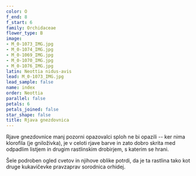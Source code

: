 ```yaml
---
color: O
f_end: 8
f_start: 6
family: Orchidaceae
flower_type: B
image:
- M_0-1073_IMG.jpg
- M_0-1074_IMG.jpg
- M_0-1069_IMG.jpg
- M_0-1070_IMG.jpg
- M_0-1076_IMG.jpg
latin: Neottia nidus-avis
lead: M_0-1073_IMG.jpg
lead_sample: false
name: index
order: Neottia
parallel: false
petals: 6
petals_joined: false
star_shape: false
title: Rjava gnezdovnica
---
```

Rjave gnezdovnice manj pozorni opazovalci sploh ne bi opazili -- ker nima klorofila (je gniloživka), je v celoti rjave barve in zato dobro skrita med odpadlim listjem in drugim rastlinskim drobirjem, s katerim se hrani.

Šele podroben ogled cvetov in njihove oblike potrdi, da je ta rastlina tako kot druge kukavičevke pravzaprav sorodnica orhidej.
